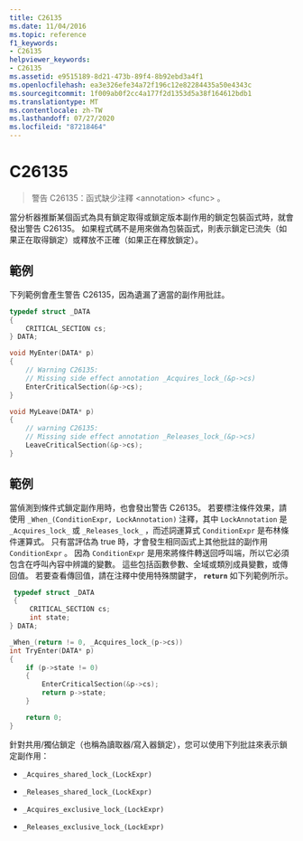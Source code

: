 ```yaml
---
title: C26135
ms.date: 11/04/2016
ms.topic: reference
f1_keywords:
- C26135
helpviewer_keywords:
- C26135
ms.assetid: e9515189-8d21-473b-89f4-8b92ebd3a4f1
ms.openlocfilehash: ea3e326efe34a72f196c12e82284435a50e4343c
ms.sourcegitcommit: 1f009ab0f2cc4a177f2d1353d5a38f164612bdb1
ms.translationtype: MT
ms.contentlocale: zh-TW
ms.lasthandoff: 07/27/2020
ms.locfileid: "87218464"
---
```

# <a name="c26135"></a>C26135

> 警告 C26135：函式缺少注釋 \<annotation> \<func> 。

當分析器推斷某個函式為具有鎖定取得或鎖定版本副作用的鎖定包裝函式時，就會發出警告 C26135。 如果程式碼不是用來做為包裝函式，則表示鎖定已流失（如果正在取得鎖定）或釋放不正確（如果正在釋放鎖定）。

## <a name="example"></a>範例

下列範例會產生警告 C26135，因為遺漏了適當的副作用批註。

```cpp
typedef struct _DATA
{
    CRITICAL_SECTION cs;
} DATA;

void MyEnter(DATA* p)
{
    // Warning C26135:
    // Missing side effect annotation _Acquires_lock_(&p->cs)
    EnterCriticalSection(&p->cs);
}

void MyLeave(DATA* p)
{
    // warning C26135:
    // Missing side effect annotation _Releases_lock_(&p->cs)
    LeaveCriticalSection(&p->cs);
}
```

## <a name="example"></a>範例

當偵測到條件式鎖定副作用時，也會發出警告 C26135。 若要標注條件效果，請使用 `_When_(ConditionExpr, LockAnnotation)` 注釋，其中 `LockAnnotation` 是 `_Acquires_lock_` 或 `_Releases_lock_` ，而述詞運算式 `ConditionExpr` 是布林條件運算式。 只有當評估為 true 時，才會發生相同函式上其他批註的副作用 `ConditionExpr` 。 因為 `ConditionExpr` 是用來將條件轉送回呼叫端，所以它必須包含在呼叫內容中辨識的變數。 這些包括函數參數、全域或類別成員變數，或傳回值。 若要查看傳回值，請在注釋中使用特殊關鍵字， **`return`** 如下列範例所示。

```cpp
 typedef struct _DATA
 {
     CRITICAL_SECTION cs;
     int state;
} DATA;

_When_(return != 0, _Acquires_lock_(p->cs))
int TryEnter(DATA* p)
{
    if (p->state != 0)
    {
        EnterCriticalSection(&p->cs);
        return p->state;
    }

    return 0;
}
```

針對共用/獨佔鎖定（也稱為讀取器/寫入器鎖定），您可以使用下列批註來表示鎖定副作用：

- `_Acquires_shared_lock_(LockExpr)`

- `_Releases_shared_lock_(LockExpr)`

- `_Acquires_exclusive_lock_(LockExpr)`

- `_Releases_exclusive_lock_(LockExpr)`
